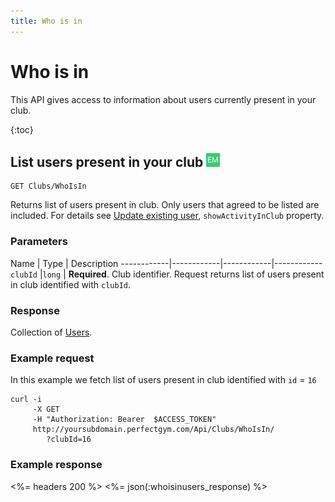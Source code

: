 ```yaml
---
title: Who is in
---
```


# Who is in

This API gives access to information about users currently present in your club.

{:toc}


## List users present in your club ![alt text][EM]

    GET Clubs/WhoIsIn

Returns list of users present in club. Only users that agreed to be listed are included. For details see [Update existing user][UpdateExistingUser], `showActivityInClub` property.


### Parameters 

Name        | Type       | Description
------------|------------|------------|------------
`clubId`    |`long`      | **Required**. Club identifier. Request returns list of users present in club identified with `clubId`.



### Response

Collection of [Users][User].


### Example request

In this example we fetch list of users present in club identified with `id` = `16`

``` command-line
curl -i 
     -X GET 
     -H "Authorization: Bearer  $ACCESS_TOKEN"  
     http://yoursubdomain.perfectgym.com/Api/Clubs/WhoIsIn/
     	?clubId=16     	
```


### Example response

<%= headers 200 %>
<%= json(:whoisinusers_response) %>



[User]: /api/users/user
[UpdateExistingUser]: /api/users/addupdateuser#update_user

[EM]: /assets/images/employee.png "Employee mode"
[UM]: /assets/images/user.png "User mode"
